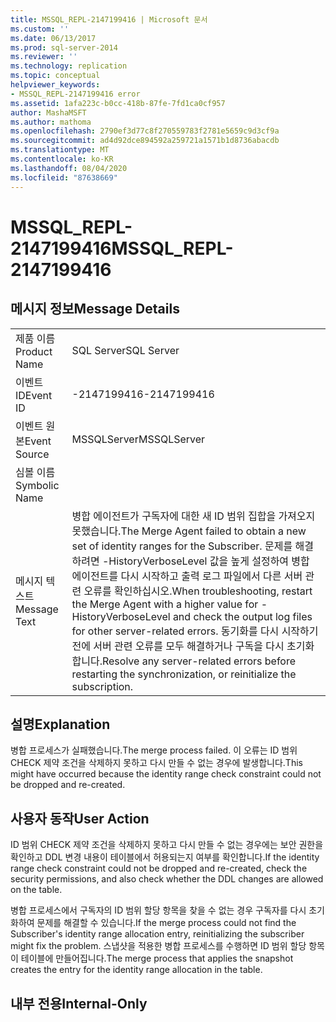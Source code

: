 ```yaml
---
title: MSSQL_REPL-2147199416 | Microsoft 문서
ms.custom: ''
ms.date: 06/13/2017
ms.prod: sql-server-2014
ms.reviewer: ''
ms.technology: replication
ms.topic: conceptual
helpviewer_keywords:
- MSSQL_REPL-2147199416 error
ms.assetid: 1afa223c-b0cc-418b-87fe-7fd1ca0cf957
author: MashaMSFT
ms.author: mathoma
ms.openlocfilehash: 2790ef3d77c8f270559783f2781e5659c9d3cf9a
ms.sourcegitcommit: ad4d92dce894592a259721a1571b1d8736abacdb
ms.translationtype: MT
ms.contentlocale: ko-KR
ms.lasthandoff: 08/04/2020
ms.locfileid: "87638669"
---
```

# <a name="mssql_repl-2147199416"></a><span data-ttu-id="9d677-102">MSSQL_REPL-2147199416</span><span class="sxs-lookup"><span data-stu-id="9d677-102">MSSQL_REPL-2147199416</span></span>
    
## <a name="message-details"></a><span data-ttu-id="9d677-103">메시지 정보</span><span class="sxs-lookup"><span data-stu-id="9d677-103">Message Details</span></span>  
  
|||  
|-|-|  
|<span data-ttu-id="9d677-104">제품 이름</span><span class="sxs-lookup"><span data-stu-id="9d677-104">Product Name</span></span>|<span data-ttu-id="9d677-105">SQL Server</span><span class="sxs-lookup"><span data-stu-id="9d677-105">SQL Server</span></span>|  
|<span data-ttu-id="9d677-106">이벤트 ID</span><span class="sxs-lookup"><span data-stu-id="9d677-106">Event ID</span></span>|<span data-ttu-id="9d677-107">-2147199416</span><span class="sxs-lookup"><span data-stu-id="9d677-107">-2147199416</span></span>|  
|<span data-ttu-id="9d677-108">이벤트 원본</span><span class="sxs-lookup"><span data-stu-id="9d677-108">Event Source</span></span>|<span data-ttu-id="9d677-109">MSSQLServer</span><span class="sxs-lookup"><span data-stu-id="9d677-109">MSSQLServer</span></span>|  
|<span data-ttu-id="9d677-110">심볼 이름</span><span class="sxs-lookup"><span data-stu-id="9d677-110">Symbolic Name</span></span>||  
|<span data-ttu-id="9d677-111">메시지 텍스트</span><span class="sxs-lookup"><span data-stu-id="9d677-111">Message Text</span></span>|<span data-ttu-id="9d677-112">병합 에이전트가 구독자에 대한 새 ID 범위 집합을 가져오지 못했습니다.</span><span class="sxs-lookup"><span data-stu-id="9d677-112">The Merge Agent failed to obtain a new set of identity ranges for the Subscriber.</span></span> <span data-ttu-id="9d677-113">문제를 해결하려면 -HistoryVerboseLevel 값을 높게 설정하여 병합 에이전트를 다시 시작하고 출력 로그 파일에서 다른 서버 관련 오류를 확인하십시오.</span><span class="sxs-lookup"><span data-stu-id="9d677-113">When troubleshooting, restart the Merge Agent with a higher value for -HistoryVerboseLevel and check the output log files for other server-related errors.</span></span> <span data-ttu-id="9d677-114">동기화를 다시 시작하기 전에 서버 관련 오류를 모두 해결하거나 구독을 다시 초기화합니다.</span><span class="sxs-lookup"><span data-stu-id="9d677-114">Resolve any server-related errors before restarting the synchronization, or reinitialize the subscription.</span></span>|  
  
## <a name="explanation"></a><span data-ttu-id="9d677-115">설명</span><span class="sxs-lookup"><span data-stu-id="9d677-115">Explanation</span></span>  
 <span data-ttu-id="9d677-116">병합 프로세스가 실패했습니다.</span><span class="sxs-lookup"><span data-stu-id="9d677-116">The merge process failed.</span></span> <span data-ttu-id="9d677-117">이 오류는 ID 범위 CHECK 제약 조건을 삭제하지 못하고 다시 만들 수 없는 경우에 발생합니다.</span><span class="sxs-lookup"><span data-stu-id="9d677-117">This might have occurred because the identity range check constraint could not be dropped and re-created.</span></span>  
  
## <a name="user-action"></a><span data-ttu-id="9d677-118">사용자 동작</span><span class="sxs-lookup"><span data-stu-id="9d677-118">User Action</span></span>  
 <span data-ttu-id="9d677-119">ID 범위 CHECK 제약 조건을 삭제하지 못하고 다시 만들 수 없는 경우에는 보안 권한을 확인하고 DDL 변경 내용이 테이블에서 허용되는지 여부를 확인합니다.</span><span class="sxs-lookup"><span data-stu-id="9d677-119">If the identity range check constraint could not be dropped and re-created, check the security permissions, and also check whether the DDL changes are allowed on the table.</span></span>  
  
 <span data-ttu-id="9d677-120">병합 프로세스에서 구독자의 ID 범위 할당 항목을 찾을 수 없는 경우 구독자를 다시 초기화하여 문제를 해결할 수 있습니다.</span><span class="sxs-lookup"><span data-stu-id="9d677-120">If the merge process could not find the Subscriber's identity range allocation entry, reinitializing the subscriber might fix the problem.</span></span> <span data-ttu-id="9d677-121">스냅샷을 적용한 병합 프로세스를 수행하면 ID 범위 할당 항목이 테이블에 만들어집니다.</span><span class="sxs-lookup"><span data-stu-id="9d677-121">The merge process that applies the snapshot creates the entry for the identity range allocation in the table.</span></span>  
  
## <a name="internal-only"></a><span data-ttu-id="9d677-122">내부 전용</span><span class="sxs-lookup"><span data-stu-id="9d677-122">Internal-Only</span></span>  
  
